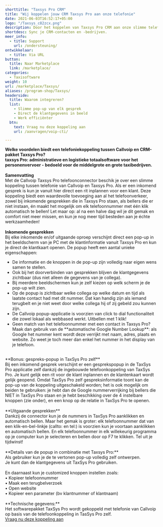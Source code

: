 ```yaml
---
shorttitle: "Taxsys Pro CRM"
title: "Wij koppelen jouw CRM Taxsys Pro aan onze telefonie"
date: 2021-06-03T16:52:17+05:00
logo: "/Taxsys_c82zcx.png"
description: Door het koppelen van Taxsys Pro CRM aan onze slimme telefonie werk je een stuk efficienter.
shortdesc: Sync je CRM-contacten en -bedrijven.
meer_info:
  - title: Support
    url: /ondersteuning/
ontwikkelaar:
  - title: Via URL
button:
  title: Naar Marketplace
  link: /marketplace/
categories:
  - Taxisoftware
weight: 10
url: /marketplace/Taxsys/
aliases: /program-shop/Taxsys/
headerside:
  title: Waarom integreren?
  list:
    - Slimme pop-up van elk gesprek
    - Direct de klantgegevens in beeld
    - Werk efficiënter
  btn:
    text: Vraag nu deze koppeling aan
    url: /aanvragen/voip-cti/

---
```


**Welke voordelen biedt een telefoniekoppeling tussen Callvoip en CRM-pakket Taxsys Pro?<br>
taxsys Pro: administratieve en logistieke totaalsoftware voor het personenvervoer -  bedoeld voor de middelgrote en grote taxibedrijven.**<br>
<br>
**Samenvatting**<br>
Met de Callvoip Taxsys Pro telefoonconnector beschik je over een slimme koppeling tussen telefonie van Callvoip en Taxsys Pro. Als er een inkomend gesprek is kun je vanuit hier direct een rit inplannen voor een klant. Deze koppeling biedt een waardevolle toevoeging aan al het telefoonverkeer, zowel bij inkomende gesprekken die in Taxsys Pro staan, als bellers die er niet instaan, én maakt het mogelijk om elk telefoonnummer met één klik automatisch te bellen! Let maar op: al na een halve dag wil je dit gemak en comfort niet meer missen, en kun je nog meer tijd besteden aan je échte werkzaamheden!<br>
<br>
**Inkomende gesprekken**<br>
Bij elke inkomende en/of uitgaande oproep verschijnt direct een pop-up in het beeldscherm van je PC met de klantinformatie vanuit Taxsys Pro en kun je direct de klantkaart openen. De popup heeft een aantal unieke eigenschappen: <br>
<div class="usp-list">
<ul>
<li>De informatie en de knoppen in de pop-up zijn volledig naar eigen wens samen te stellen.</li>
<li>Ook bij het doorverbinden van gesprekken blijven de klantgegevens zichtbaar (dus niet alleen de gegevens van je collega).</li>
<li>Bij meerdere beeldschermen kun je zelf kiezen op welk scherm je de pop-up wilt zien.</li>
<li>Op de popup is zichtbaar welke collega op welke datum en tijd als laatste contact had met dit nummer. Dat kan handig zijn als iemand terugbelt en je niet weet door welke collega hij of zij gebeld zou kunnen zijn.</li>
<li>De Callvoip popup-applicatie is voorzien van click to dial functionaliteit die zowel lokaal als webbased werkt. Uitbellen met 1 klik!</li>
<li>Geen match van het telefoonnummer met een contact in Taxsys Pro? Maak dan gebruik van de **automatische Google Number Lookup**: als Google het nummer kent wordt deze verrijkt met naam, adres, plaats en website. Zo weet je toch meer dan enkel het nummer in het display van je telefoon.</li>
</ul>
</div>
<br>
**Bonus: gespreks-popup in TaxSys Pro zelf**<br>
Bij een inkomend gesprek verschijnt er een gesprekspopup in de TaxSys Pro applicatie zelf dankzij de ingebouwde telefoonkoppeling van TaxSys Pro. Je kunt gelijk een rit voor de klant inplannen en de klantenkaart wordt gelijk geopend. Omdat TaxSys Pro zelf gespreksinformatie toont kan de pop-up van de koppeling uitgeschakeld worden; het is ook mogelijk om  beiden te gebruiken: je hebt dan de Google nummerverrijking bij bellers die NIET in TaxSys Pro staan en je hebt beschikking over de 4 instelbare knoppen (zie onder), en een knop op de relatie in TaxSys Pro te openen. <br>
<br>
**Uitgaande gesprekken**<br>
Dankzij de connector kun je de nummers in TaxSys Pro aanklikken en automatisch bellen. Maar het gemak is groter: elk telefoonnummer dat van een klik-en-bel-linkje (callto: en tel:) is voorzien kun je voortaan aanklikken en automatisch bellen. En elk telefoonnummer in elk willekeurig programma op je computer kun je selecteren en bellen door op F7 te klikken. Tel uit je tijdwinst! <br>
<br>
**Details van de popup in combinatie met Taxsys Pro:**<br>
Als gebruiker kun je de te vertonen pop-up volledig zelf ontwerpen. <br>
Je kunt dan de klantgegevens uit TaxSys Pro gebruiken. <br>
<br>
En daarnaast kun je customized knoppen instellen zoals: <br>
• Kopieer telefoonnummer<br>
• Maak een terugbelverzoek<br>
• Open website <br>
• Kopieer een parameter (bv klantnummer of klantnaam) <br>
<br>
**Technische gegevens:**<br>
Het softwarepakket TaxSys Pro wordt gekoppeld met telefonie van Callvoip op basis van de telefoonkoppeling in TasSys Pro zelf.<br>
<a href="/aanvragen/voip-cti/" class="button">Vraag nu deze koppeling aan</a>
